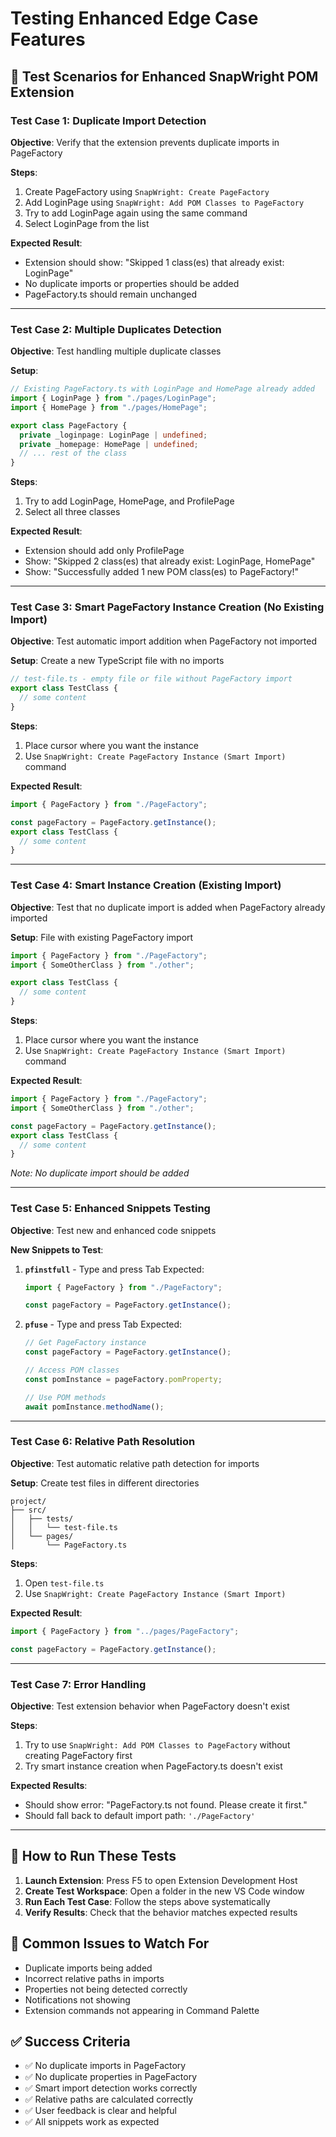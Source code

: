 # Testing Enhanced Edge Case Features

## 🧪 Test Scenarios for Enhanced SnapWright POM Extension

### Test Case 1: Duplicate Import Detection

**Objective**: Verify that the extension prevents duplicate imports in PageFactory

**Steps**:

1. Create PageFactory using `SnapWright: Create PageFactory`
2. Add LoginPage using `SnapWright: Add POM Classes to PageFactory`
3. Try to add LoginPage again using the same command
4. Select LoginPage from the list

**Expected Result**:

- Extension should show: "Skipped 1 class(es) that already exist: LoginPage"
- No duplicate imports or properties should be added
- PageFactory.ts should remain unchanged

---

### Test Case 2: Multiple Duplicates Detection

**Objective**: Test handling multiple duplicate classes

**Setup**:

```typescript
// Existing PageFactory.ts with LoginPage and HomePage already added
import { LoginPage } from "./pages/LoginPage";
import { HomePage } from "./pages/HomePage";

export class PageFactory {
  private _loginpage: LoginPage | undefined;
  private _homepage: HomePage | undefined;
  // ... rest of the class
}
```

**Steps**:

1. Try to add LoginPage, HomePage, and ProfilePage
2. Select all three classes

**Expected Result**:

- Extension should add only ProfilePage
- Show: "Skipped 2 class(es) that already exist: LoginPage, HomePage"
- Show: "Successfully added 1 new POM class(es) to PageFactory!"

---

### Test Case 3: Smart PageFactory Instance Creation (No Existing Import)

**Objective**: Test automatic import addition when PageFactory not imported

**Setup**: Create a new TypeScript file with no imports

```typescript
// test-file.ts - empty file or file without PageFactory import
export class TestClass {
  // some content
}
```

**Steps**:

1. Place cursor where you want the instance
2. Use `SnapWright: Create PageFactory Instance (Smart Import)` command

**Expected Result**:

```typescript
import { PageFactory } from "./PageFactory";

const pageFactory = PageFactory.getInstance();
export class TestClass {
  // some content
}
```

---

### Test Case 4: Smart Instance Creation (Existing Import)

**Objective**: Test that no duplicate import is added when PageFactory already imported

**Setup**: File with existing PageFactory import

```typescript
import { PageFactory } from "./PageFactory";
import { SomeOtherClass } from "./other";

export class TestClass {
  // some content
}
```

**Steps**:

1. Place cursor where you want the instance
2. Use `SnapWright: Create PageFactory Instance (Smart Import)` command

**Expected Result**:

```typescript
import { PageFactory } from "./PageFactory";
import { SomeOtherClass } from "./other";

const pageFactory = PageFactory.getInstance();
export class TestClass {
  // some content
}
```

_Note: No duplicate import should be added_

---

### Test Case 5: Enhanced Snippets Testing

**Objective**: Test new and enhanced code snippets

**New Snippets to Test**:

1. **`pfinstfull`** - Type and press Tab
   Expected:

   ```typescript
   import { PageFactory } from "./PageFactory";

   const pageFactory = PageFactory.getInstance();
   ```

2. **`pfuse`** - Type and press Tab
   Expected:

   ```typescript
   // Get PageFactory instance
   const pageFactory = PageFactory.getInstance();

   // Access POM classes
   const pomInstance = pageFactory.pomProperty;

   // Use POM methods
   await pomInstance.methodName();
   ```

---

### Test Case 6: Relative Path Resolution

**Objective**: Test automatic relative path detection for imports

**Setup**: Create test files in different directories

```
project/
├── src/
│   ├── tests/
│   │   └── test-file.ts
│   └── pages/
│       └── PageFactory.ts
```

**Steps**:

1. Open `test-file.ts`
2. Use `SnapWright: Create PageFactory Instance (Smart Import)`

**Expected Result**:

```typescript
import { PageFactory } from "../pages/PageFactory";

const pageFactory = PageFactory.getInstance();
```

---

### Test Case 7: Error Handling

**Objective**: Test extension behavior when PageFactory doesn't exist

**Steps**:

1. Try to use `SnapWright: Add POM Classes to PageFactory` without creating PageFactory first
2. Try smart instance creation when PageFactory.ts doesn't exist

**Expected Results**:

- Should show error: "PageFactory.ts not found. Please create it first."
- Should fall back to default import path: `'./PageFactory'`

---

## 🚀 How to Run These Tests

1. **Launch Extension**: Press F5 to open Extension Development Host
2. **Create Test Workspace**: Open a folder in the new VS Code window
3. **Run Each Test Case**: Follow the steps above systematically
4. **Verify Results**: Check that the behavior matches expected results

## 🐛 Common Issues to Watch For

- Duplicate imports being added
- Incorrect relative paths in imports
- Properties not being detected correctly
- Notifications not showing
- Extension commands not appearing in Command Palette

## ✅ Success Criteria

- ✅ No duplicate imports in PageFactory
- ✅ No duplicate properties in PageFactory
- ✅ Smart import detection works correctly
- ✅ Relative paths are calculated correctly
- ✅ User feedback is clear and helpful
- ✅ All snippets work as expected
